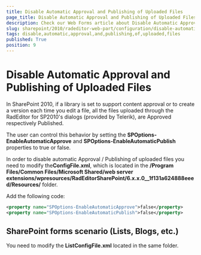 ```yaml
---
title: Disable Automatic Approval and Publishing of Uploaded Files
page_title: Disable Automatic Approval and Publishing of Uploaded Files
description: Check our Web Forms article about Disable Automatic Approval and Publishing of Uploaded Files.
slug: sharepoint/2010/radeditor-web-part/configuration/disable-automatic-approval-and-publishing-of-uploaded-files
tags: disable,automatic,approval,and,publishing,of,uploaded,files
published: True
position: 9
---
```


# Disable Automatic Approval and Publishing of Uploaded Files



In SharePoint 2010, if a library is set to support content approval or to create a version each time you edit a file, all the files uploaded through the RadEditor for SP2010's dialogs (provided by Telerik), are Approved respectively Published.

The user can control this behavior by setting the **SPOptions-EnableAutomaticApprove** and **SPOptions-EnableAutomaticPublish** properties to true or false.

In order to disable automatic Approval / Publishing of uploaded files you need to modify the**ConfigFile.xml**, which is located in the **/Program Files/Common Files/Microsoft Shared/web server extensions/wpresources/RadEditorSharePoint/6.x.x.0__1f131a624888eeed/Resources/** folder.

Add the following code:

````XML
<property name="SPOptions-EnableAutomaticApprove">false</property>
<property name="SPOptions-EnableAutomaticPublish">false</property>
````

## SharePoint forms scenario (Lists, Blogs, etc.)

You need to modify the **ListConfigFile.xml** located in the same folder.
